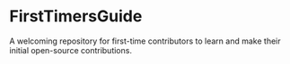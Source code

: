 # FirstTimersGuide
A welcoming repository for first-time contributors to learn and make their initial open-source contributions.
